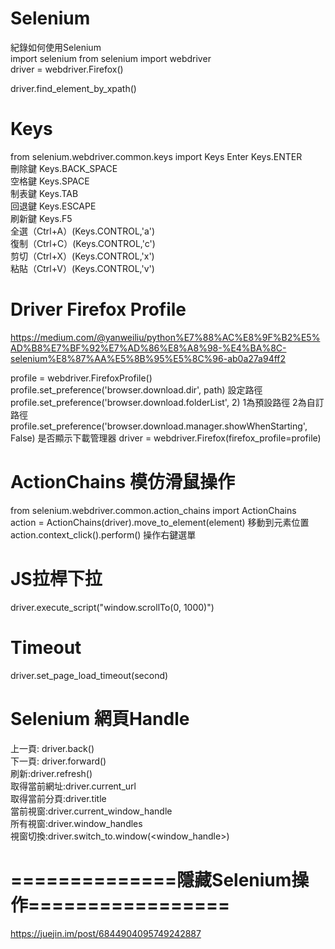 # Selenium
紀錄如何使用Selenium  
import selenium
from selenium import webdriver  
driver = webdriver.Firefox()  

driver.find_element_by_xpath()

# Keys  
from selenium.webdriver.common.keys import Keys
Enter Keys.ENTER  
刪除鍵 Keys.BACK_SPACE  
空格鍵 Keys.SPACE  
制表鍵 Keys.TAB  
回退鍵 Keys.ESCAPE  
刷新鍵 Keys.F5  
全選（Ctrl+A）(Keys.CONTROL,'a')  
復制（Ctrl+C）(Keys.CONTROL,'c')  
剪切（Ctrl+X）(Keys.CONTROL,'x')  
粘貼（Ctrl+V）(Keys.CONTROL,'v')  


# Driver Firefox Profile

https://medium.com/@yanweiliu/python%E7%88%AC%E8%9F%B2%E5%AD%B8%E7%BF%92%E7%AD%86%E8%A8%98-%E4%BA%8C-selenium%E8%87%AA%E5%8B%95%E5%8C%96-ab0a27a94ff2  


profile = webdriver.FirefoxProfile()  
profile.set_preference('browser.download.dir', path)  設定路徑  
profile.set_preference('browser.download.folderList', 2)  1為預設路徑   2為自訂路徑  
profile.set_preference('browser.download.manager.showWhenStarting', False)  是否顯示下載管理器
driver = webdriver.Firefox(firefox_profile=profile)

# ActionChains 模仿滑鼠操作

from selenium.webdriver.common.action_chains import ActionChains  
action = ActionChains(driver).move_to_element(element)  移動到元素位置  
action.context_click().perform()  操作右鍵選單  

# JS拉桿下拉  
driver.execute_script("window.scrollTo(0, 1000)")

# Timeout  
driver.set_page_load_timeout(second)  

# Selenium 網頁Handle
上一頁: driver.back()  
下一頁: driver.forward()  
刷新:driver.refresh()  
取得當前網址:driver.current_url  
取得當前分頁:driver.title  
當前視窗:driver.current_window_handle  
所有視窗:driver.window_handles  
視窗切換:driver.switch_to.window(<window_handle>)

# ==============隱藏Selenium操作=================
https://juejin.im/post/6844904095749242887


